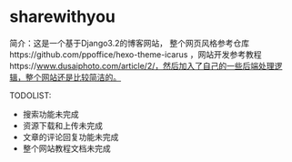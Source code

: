 # sharewithyou
简介：这是一个基于Django3.2的博客网站， 整个网页风格参考仓库https://github.com/ppoffice/hexo-theme-icarus
，网站开发参考教程https://www.dusaiphoto.com/article/2/，然后加入了自己的一些后端处理逻辑，整个网站还是比较简洁的。

TODOLIST:
- 搜索功能未完成
- 资源下载和上传未完成 
- 文章的评论回复功能未完成
- 整个网站教程文档未完成